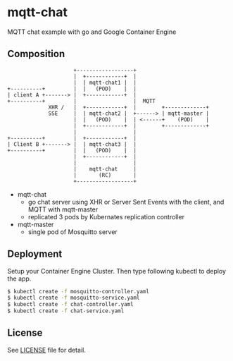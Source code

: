 # mqtt-chat

MQTT chat example with go and Google Container Engine


## Composition

```
                     +------------------+
                     |  +------------+  |
                     |  | mqtt-chat1 |  |
+----------+         |  |   (POD)    |  |
| client A +-------> |  +------------+  |
+----------+         |                  |  MQTT
             XHR /   |  +------------+  |        +-------------+
             SSE     |  | mqtt-chat2 |  +------> | mqtt-master |
                     |  |   (POD)    |  | <------+    (POD)    |
                     |  +------------+  |        +-------------+
                     |                  |
+----------+         |  +------------+  |
| Client B +-------> |  | mqtt-chat3 |  |
+----------+         |  |   (POD)    |  |
                     |  +------------+  |
                     |                  |
                     |    mqtt-chat     |
                     |       (RC)       |
                     +------------------+
```

* mqtt-chat
  - go chat server using XHR or Server Sent Events with the client, and MQTT with mqtt-master
  - replicated 3 pods by Kubernates replication controller
* mqtt-master
  - single pod of Mosquitto server

## Deployment

Setup your Container Engine Cluster. Then type following kubectl to deploy the app.

```bash
$ kubectl create -f mosquitto-controller.yaml
$ kubectl create -f mosquitto-service.yaml
$ kubectl create -f chat-controller.yaml
$ kubectl create -f chat-service.yaml
```

## License

See [LICENSE](./LICENSE) file for detail.

